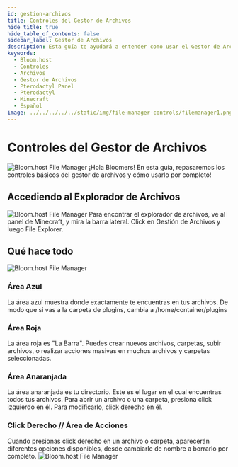 ```yaml
---
id: gestion-archivos
title: Controles del Gestor de Archivos
hide_title: true
hide_table_of_contents: false
sidebar_label: Gestor de Archivos
description: Esta guía te ayudará a entender como usar el Gestor de Archivos en tu navegador.
keywords:
  - Bloom.host
  - Controles
  - Archivos
  - Gestor de Archivos
  - Pterodactyl Panel
  - Pterodactyl
  - Minecraft
  - Español
image: ../../../../../static/img/file-manager-controls/filemanager1.png
---
```

# Controles del Gestor de Archivos
![Bloom.host File Manager](../../../../../static/img/file-manager-controls/filemanger1.png)
¡Hola Bloomers! En esta guía, repasaremos los controles básicos del gestor de archivos y cómo usarlo por completo!

## Accediendo al Explorador de Archivos
![Bloom.host File Manager](../../img/gestion-archivos/gestion-archivos2.png)
Para encontrar el explorador de archivos, ve al panel de Minecraft, y mira la barra lateral. Click en Gestión de Archivos y luego File Explorer.

## Qué hace todo
![Bloom.host File Manager](../../img/gestion-archivos/gestion-archivos3.png)
### Área Azul
La área azul muestra donde exactamente te encuentras en tus archivos. De modo que si vas a la carpeta de plugins, cambia a /home/container/plugins
### Área Roja
La área roja es "La Barra". Puedes crear nuevos archivos, carpetas, subir archivos, o realizar acciones masivas en muchos archivos y carpetas seleccionadas. 
### Área Anaranjada
La área anaranjada es tu directorio. Este es el lugar en el cual encuentras todos tus archivos. Para abrir un archivo o una carpeta, presiona click izquierdo en él. Para modificarlo, click derecho en él.
### Click Derecho // Área de Acciones
Cuando presionas click derecho en un archivo o carpeta, aparecerán diferentes opciones disponibles, desde cambiarle de nombre a borrarlo por completo. 
![Bloom.host File Manager](../../img/gestion-archivos/gestion-archivos4.png)